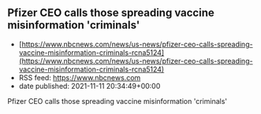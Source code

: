 ## Pfizer CEO calls those spreading vaccine misinformation 'criminals'
 - [https://www.nbcnews.com/news/us-news/pfizer-ceo-calls-spreading-vaccine-misinformation-criminals-rcna5124](https://www.nbcnews.com/news/us-news/pfizer-ceo-calls-spreading-vaccine-misinformation-criminals-rcna5124)
 - RSS feed: https://www.nbcnews.com
 - date published: 2021-11-11 20:34:49+00:00

Pfizer CEO calls those spreading vaccine misinformation 'criminals'


